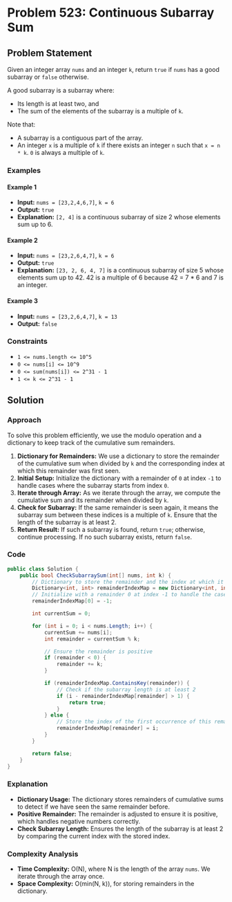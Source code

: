 
# Problem 523: Continuous Subarray Sum

## Problem Statement
Given an integer array `nums` and an integer `k`, return `true` if `nums` has a good subarray or `false` otherwise.

A good subarray is a subarray where:
- Its length is at least two, and
- The sum of the elements of the subarray is a multiple of `k`.

Note that:
- A subarray is a contiguous part of the array.
- An integer `x` is a multiple of `k` if there exists an integer `n` such that `x = n * k`. `0` is always a multiple of `k`.

### Examples

#### Example 1
- **Input:** `nums = [23,2,4,6,7]`, `k = 6`
- **Output:** `true`
- **Explanation:** `[2, 4]` is a continuous subarray of size 2 whose elements sum up to 6.

#### Example 2
- **Input:** `nums = [23,2,6,4,7]`, `k = 6`
- **Output:** `true`
- **Explanation:** `[23, 2, 6, 4, 7]` is a continuous subarray of size 5 whose elements sum up to 42. 42 is a multiple of 6 because 42 = 7 * 6 and 7 is an integer.

#### Example 3
- **Input:** `nums = [23,2,6,4,7]`, `k = 13`
- **Output:** `false`

### Constraints
- `1 <= nums.length <= 10^5`
- `0 <= nums[i] <= 10^9`
- `0 <= sum(nums[i]) <= 2^31 - 1`
- `1 <= k <= 2^31 - 1`

## Solution

### Approach
To solve this problem efficiently, we use the modulo operation and a dictionary to keep track of the cumulative sum remainders.

1. **Dictionary for Remainders:** We use a dictionary to store the remainder of the cumulative sum when divided by `k` and the corresponding index at which this remainder was first seen.
2. **Initial Setup:** Initialize the dictionary with a remainder of `0` at index `-1` to handle cases where the subarray starts from index `0`.
3. **Iterate through Array:** As we iterate through the array, we compute the cumulative sum and its remainder when divided by `k`.
4. **Check for Subarray:** If the same remainder is seen again, it means the subarray sum between these indices is a multiple of `k`. Ensure that the length of the subarray is at least 2.
5. **Return Result:** If such a subarray is found, return `true`; otherwise, continue processing. If no such subarray exists, return `false`.

### Code
```csharp
public class Solution {
    public bool CheckSubarraySum(int[] nums, int k) {
        // Dictionary to store the remainder and the index at which it was seen
        Dictionary<int, int> remainderIndexMap = new Dictionary<int, int>();
        // Initialize with a remainder 0 at index -1 to handle the case where the subarray starts from index 0
        remainderIndexMap[0] = -1;

        int currentSum = 0;

        for (int i = 0; i < nums.Length; i++) {
            currentSum += nums[i];
            int remainder = currentSum % k;

            // Ensure the remainder is positive
            if (remainder < 0) {
                remainder += k;
            }

            if (remainderIndexMap.ContainsKey(remainder)) {
                // Check if the subarray length is at least 2
                if (i - remainderIndexMap[remainder] > 1) {
                    return true;
                }
            } else {
                // Store the index of the first occurrence of this remainder
                remainderIndexMap[remainder] = i;
            }
        }

        return false;
    }
}
```

### Explanation
- **Dictionary Usage:** The dictionary stores remainders of cumulative sums to detect if we have seen the same remainder before.
- **Positive Remainder:** The remainder is adjusted to ensure it is positive, which handles negative numbers correctly.
- **Check Subarray Length:** Ensures the length of the subarray is at least 2 by comparing the current index with the stored index.

### Complexity Analysis
- **Time Complexity:** O(N), where N is the length of the array `nums`. We iterate through the array once.
- **Space Complexity:** O(min(N, k)), for storing remainders in the dictionary.
```
